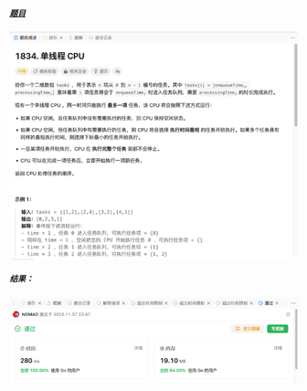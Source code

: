 ##### [题目](https://leetcode.cn/problems/single-threaded-cpu/description/)
![pic](img.png)
##### 结果：
![pic](result.png)